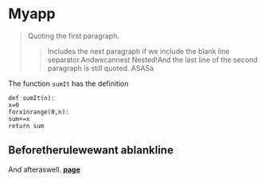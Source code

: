 # Myapp
> Quoting the first paragraph.
>
>>Includes the next paragraph if we include the blank line separator.Andwecannest
>> Nested!And the last line of the second paragraph is still quoted.
ASASa


The function `sumIt` has the definition
```
def sumIt(n):
x=0
forxinrange(0,n):
sum+=x
return sum
```

Beforetherulewewant ablankline
---

And afteraswell.
**[page](test.md)**

